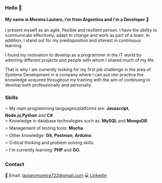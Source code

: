 ### Hello 👋

#### My name is Moreira Lautaro, i'm from Argentina and i'm a Developer 🎯  
I present myself as an agile, flexible and resilient person. I have the ability to communicate effectively, adapt to change and work as part of a team. In addition, I stand out for my predisposition and interest in continuous learning.

I found my motivation to develop as a programmer in the IT world by admiring different projects and people with whom I shared much of my life.

That is why I am currently looking for my first job challenge in the area of Systems Development in a company where I can put into practice the knowledge acquired throughout my training with the aim of continuing to develop both professionally and personally.

### Skills  
⭐ My main programming languages/platforms are: **Javascript**, **Node.js**,**Python** and **C#**.  
⭐ Knowledge in database technologies such as:  **MySQL** and **MongoDB**.  
⭐ Management of testing tools: **Mocha**.  
⭐ Other knowledge: **Git**, **Postman**, **Arduino**.  
⭐ Critical thinking and problem solving skills.  
⭐ I'm currently learning: **PHP** and **GO**.  

### Contact
📧 Email: lautaromoreira722@gmail.com
💻 [Linkedin](https://www.linkedin.com/in/moreira-lautaro/ "Moreira Lautaro's profile") 
